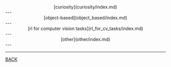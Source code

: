 
<center>[curiosity](curiosity/index.md) </center>
---
<center>[object-based](object_based/index.md)</center>
---
<center>[rl for computer vision tasks](rl_for_cv_tasks/index.md) </center>
---
<center>[other](other/index.md) </center>
---



---
[BACK](../README.md)